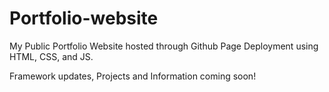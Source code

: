# Portfolio-website
My Public Portfolio Website hosted through Github Page Deployment using HTML, CSS, and JS.

Framework updates, Projects and Information coming soon!
